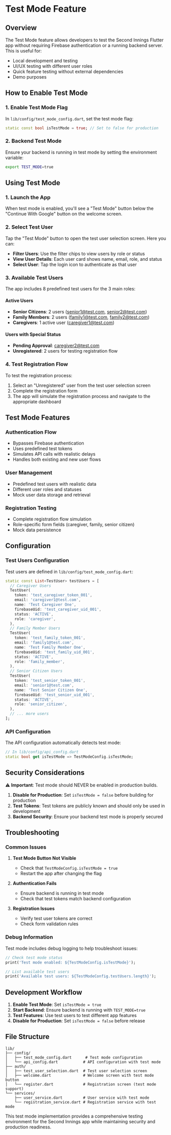 # Test Mode Feature

## Overview

The Test Mode feature allows developers to test the Second Innings Flutter app without requiring Firebase authentication or a running backend server. This is useful for:

- Local development and testing
- UI/UX testing with different user roles
- Quick feature testing without external dependencies
- Demo purposes

## How to Enable Test Mode

### 1. Enable Test Mode Flag

In `lib/config/test_mode_config.dart`, set the test mode flag:

```dart
static const bool isTestMode = true; // Set to false for production
```

### 2. Backend Test Mode

Ensure your backend is running in test mode by setting the environment variable:

```bash
export TEST_MODE=true
```

## Using Test Mode

### 1. Launch the App

When test mode is enabled, you'll see a "Test Mode" button below the "Continue With Google" button on the welcome screen.

### 2. Select Test User

Tap the "Test Mode" button to open the test user selection screen. Here you can:

- **Filter Users**: Use the filter chips to view users by role or status
- **View User Details**: Each user card shows name, email, role, and status
- **Select User**: Tap the login icon to authenticate as that user

### 3. Available Test Users

The app includes 8 predefined test users for the 3 main roles:

#### Active Users
- **Senior Citizens**: 2 users (senior1@test.com, senior2@test.com)
- **Family Members**: 2 users (family1@test.com, family2@test.com)
- **Caregivers**: 1 active user (caregiver1@test.com)

#### Users with Special Status
- **Pending Approval**: caregiver2@test.com
- **Unregistered**: 2 users for testing registration flow

### 4. Test Registration Flow

To test the registration process:

1. Select an "Unregistered" user from the test user selection screen
2. Complete the registration form
3. The app will simulate the registration process and navigate to the appropriate dashboard

## Test Mode Features

### Authentication Flow
- Bypasses Firebase authentication
- Uses predefined test tokens
- Simulates API calls with realistic delays
- Handles both existing and new user flows

### User Management
- Predefined test users with realistic data
- Different user roles and statuses
- Mock user data storage and retrieval

### Registration Testing
- Complete registration flow simulation
- Role-specific form fields (caregiver, family, senior citizen)
- Mock data persistence

## Configuration

### Test Users Configuration

Test users are defined in `lib/config/test_mode_config.dart`:

```dart
static const List<TestUser> testUsers = [
  // Caregiver Users
  TestUser(
    token: 'test_caregiver_token_001',
    email: 'caregiver1@test.com',
    name: 'Test Caregiver One',
    firebaseUid: 'test_caregiver_uid_001',
    status: 'ACTIVE',
    role: 'caregiver',
  ),
  // Family Member Users
  TestUser(
    token: 'test_family_token_001',
    email: 'family1@test.com',
    name: 'Test Family Member One',
    firebaseUid: 'test_family_uid_001',
    status: 'ACTIVE',
    role: 'family_member',
  ),
  // Senior Citizen Users
  TestUser(
    token: 'test_senior_token_001',
    email: 'senior1@test.com',
    name: 'Test Senior Citizen One',
    firebaseUid: 'test_senior_uid_001',
    status: 'ACTIVE',
    role: 'senior_citizen',
  ),
  // ... more users
];
```

### API Configuration

The API configuration automatically detects test mode:

```dart
// In lib/config/api_config.dart
static bool get isTestMode => TestModeConfig.isTestMode;
```

## Security Considerations

⚠️ **Important**: Test mode should NEVER be enabled in production builds.

1. **Disable for Production**: Set `isTestMode = false` before building for production
2. **Test Tokens**: Test tokens are publicly known and should only be used in development
3. **Backend Security**: Ensure your backend test mode is properly secured

## Troubleshooting

### Common Issues

1. **Test Mode Button Not Visible**
   - Check that `TestModeConfig.isTestMode = true`
   - Restart the app after changing the flag

2. **Authentication Fails**
   - Ensure backend is running in test mode
   - Check that test tokens match backend configuration

3. **Registration Issues**
   - Verify test user tokens are correct
   - Check form validation rules

### Debug Information

Test mode includes debug logging to help troubleshoot issues:

```dart
// Check test mode status
print('Test mode enabled: ${TestModeConfig.isTestMode}');

// List available test users
print('Available test users: ${TestModeConfig.testUsers.length}');
```

## Development Workflow

1. **Enable Test Mode**: Set `isTestMode = true`
2. **Start Backend**: Ensure backend is running with `TEST_MODE=true`
3. **Test Features**: Use test users to test different app features
4. **Disable for Production**: Set `isTestMode = false` before release

## File Structure

```
lib/
├── config/
│   ├── test_mode_config.dart      # Test mode configuration
│   └── api_config.dart           # API configuration with test mode
├── auth/
│   ├── test_user_selection.dart  # Test user selection screen
│   ├── welcome.dart              # Welcome screen with test mode button
│   └── register.dart             # Registration screen (test mode support)
└── services/
    ├── user_service.dart         # User service with test mode
    └── registration_service.dart # Registration service with test mode
```

This test mode implementation provides a comprehensive testing environment for the Second Innings app while maintaining security and production readiness.
